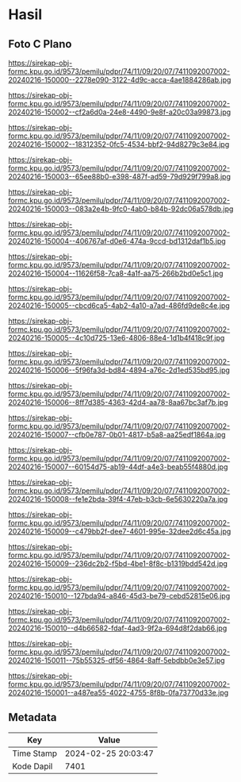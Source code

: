 # Hasil

## Foto C Plano

https://sirekap-obj-formc.kpu.go.id/9573/pemilu/pdpr/74/11/09/20/07/7411092007002-20240216-150000--2278e090-3122-4d9c-acca-4ae1884286ab.jpg

https://sirekap-obj-formc.kpu.go.id/9573/pemilu/pdpr/74/11/09/20/07/7411092007002-20240216-150002--cf2a6d0a-24e8-4490-9e8f-a20c03a99873.jpg

https://sirekap-obj-formc.kpu.go.id/9573/pemilu/pdpr/74/11/09/20/07/7411092007002-20240216-150002--18312352-0fc5-4534-bbf2-94d8279c3e84.jpg

https://sirekap-obj-formc.kpu.go.id/9573/pemilu/pdpr/74/11/09/20/07/7411092007002-20240216-150003--65ee88b0-e398-487f-ad59-79d929f799a8.jpg

https://sirekap-obj-formc.kpu.go.id/9573/pemilu/pdpr/74/11/09/20/07/7411092007002-20240216-150003--083a2e4b-9fc0-4ab0-b84b-92dc06a578db.jpg

https://sirekap-obj-formc.kpu.go.id/9573/pemilu/pdpr/74/11/09/20/07/7411092007002-20240216-150004--406767af-d0e6-474a-9ccd-bd1312daf1b5.jpg

https://sirekap-obj-formc.kpu.go.id/9573/pemilu/pdpr/74/11/09/20/07/7411092007002-20240216-150004--11626f58-7ca8-4a1f-aa75-266b2bd0e5c1.jpg

https://sirekap-obj-formc.kpu.go.id/9573/pemilu/pdpr/74/11/09/20/07/7411092007002-20240216-150005--cbcd6ca5-4ab2-4a10-a7ad-486fd9de8c4e.jpg

https://sirekap-obj-formc.kpu.go.id/9573/pemilu/pdpr/74/11/09/20/07/7411092007002-20240216-150005--4c10d725-13e6-4806-88e4-1d1b4f418c9f.jpg

https://sirekap-obj-formc.kpu.go.id/9573/pemilu/pdpr/74/11/09/20/07/7411092007002-20240216-150006--5f96fa3d-bd84-4894-a76c-2d1ed535bd95.jpg

https://sirekap-obj-formc.kpu.go.id/9573/pemilu/pdpr/74/11/09/20/07/7411092007002-20240216-150006--8ff7d385-4363-42d4-aa78-8aa67bc3af7b.jpg

https://sirekap-obj-formc.kpu.go.id/9573/pemilu/pdpr/74/11/09/20/07/7411092007002-20240216-150007--cfb0e787-0b01-4817-b5a8-aa25edf1864a.jpg

https://sirekap-obj-formc.kpu.go.id/9573/pemilu/pdpr/74/11/09/20/07/7411092007002-20240216-150007--60154d75-ab19-44df-a4e3-beab55f4880d.jpg

https://sirekap-obj-formc.kpu.go.id/9573/pemilu/pdpr/74/11/09/20/07/7411092007002-20240216-150008--fe1e2bda-39f4-47eb-b3cb-6e5630220a7a.jpg

https://sirekap-obj-formc.kpu.go.id/9573/pemilu/pdpr/74/11/09/20/07/7411092007002-20240216-150009--c479bb2f-dee7-4601-995e-32dee2d6c45a.jpg

https://sirekap-obj-formc.kpu.go.id/9573/pemilu/pdpr/74/11/09/20/07/7411092007002-20240216-150009--236dc2b2-f5bd-4be1-8f8c-b1319bdd542d.jpg

https://sirekap-obj-formc.kpu.go.id/9573/pemilu/pdpr/74/11/09/20/07/7411092007002-20240216-150010--127bda94-a846-45d3-be79-cebd52815e06.jpg

https://sirekap-obj-formc.kpu.go.id/9573/pemilu/pdpr/74/11/09/20/07/7411092007002-20240216-150010--d4b66582-fdaf-4ad3-9f2a-694d8f2dab66.jpg

https://sirekap-obj-formc.kpu.go.id/9573/pemilu/pdpr/74/11/09/20/07/7411092007002-20240216-150011--75b55325-df56-4864-8aff-5ebdbb0e3e57.jpg

https://sirekap-obj-formc.kpu.go.id/9573/pemilu/pdpr/74/11/09/20/07/7411092007002-20240216-150001--a487ea55-4022-4755-8f8b-0fa73770d33e.jpg


## Metadata

| Key        | Value               |
| ---------- | ------------------- |
| Time Stamp | 2024-02-25 20:03:47 |
| Kode Dapil | 7401                |



